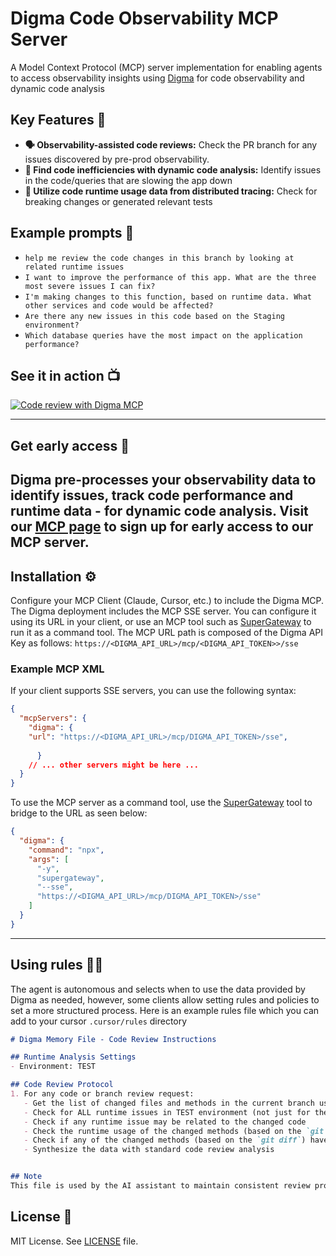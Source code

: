 # Digma Code Observability MCP Server

A Model Context Protocol (MCP) server implementation for enabling agents to access observability insights using [Digma](https://digma.ai) for code observability and dynamic code analysis

## Key Features 🚀

*   **🗣️ Observability-assisted code reviews:** Check the PR branch for any issues discovered by pre-prod observability.
*   **🔎 Find code inefficiencies with dynamic code analysis:** Identify issues in the code/queries that are slowing the app down
*   **🔭 Utilize code runtime usage data from distributed tracing:** Check for breaking changes or generated relevant tests

## Example prompts 💬 

* `help me review the code changes in this branch by looking at related runtime issues`
* `I want to improve the performance of this app. What are the three most severe issues I can fix?`
* `I'm making changes to this function, based on runtime data. What other services and code would be affected?`
* `Are there any new issues in this code based on the Staging environment?`
* `Which database queries have the most impact on the application performance?`

## See it in action 📺 

[![Code review with Digma MCP](https://img.youtube.com/vi/bFv-ptGvLo8/0.jpg)](https://www.youtube.com/watch?v=bFv-ptGvLo8)


---

## Get early access 👀

Digma pre-processes your observability data to identify issues, track code performance and runtime data - for dynamic code analysis.
Visit our [MCP page](https://digma.ai/mcp/) to sign up for early access to our MCP server.
---

## Installation ⚙️

Configure your MCP Client (Claude, Cursor, etc.) to include the Digma MCP.
The Digma deployment includes the MCP SSE server. You can configure it using its URL in your client, or use an MCP tool such as [SuperGateway](https://github.com/supercorp-ai/supergateway) to run it as a command tool. 
The MCP URL path is composed of the Digma API Key as follows:
`https://<DIGMA_API_URL>/mcp/<DIGMA_API_TOKEN>>/sse`

### Example MCP XML 

If your client supports SSE servers, you can use the following syntax:

  ```json
  {
    "mcpServers": {
      "digma": {
      "url": "https://<DIGMA_API_URL>/mcp/DIGMA_API_TOKEN>/sse",
     
        }
      // ... other servers might be here ...
    }
  }
```

To use the MCP server as a command tool, use the [SuperGateway](https://github.com/supercorp-ai/supergateway) tool to bridge to the URL as seen below:

  ```json
  {
    "digma": {
      "command": "npx",
      "args": [
        "-y",
        "supergateway",
        "--sse",
        "https://<DIGMA_API_URL>/mcp/DIGMA_API_TOKEN>/sse"
      ]
    }
  }
```

---

## Using rules 👨‍💼

The agent is autonomous and selects when to use the data provided by Digma as needed, however, some clients allow setting rules and policies to set a more structured process.
Here is an example rules file which you can add to your cursor `.cursor/rules` directory
```markdown
# Digma Memory File - Code Review Instructions

## Runtime Analysis Settings
- Environment: TEST

## Code Review Protocol
1. For any code or branch review request:
   - Get the list of changed files and methods in the current branch using `git diff`
   - Check for ALL runtime issues in TEST environment (not just for the method in context)
   - Check if any runtime issue may be related to the changed code
   - Check the runtime usage of the changed methods (based on the `git diff`)
   - Check if any of the changed methods (based on the `git diff`) have a high risk based on their performance impact 
   - Synthesize the data with standard code review analysis


## Note
This file is used by the AI assistant to maintain consistent review protocols across sessions. 
```



## License 📜

MIT License. See [LICENSE](https://www.google.com/url?sa=E&q=https%3A%2F%2Fgithub.com%2Fjustinpbarnett%2Funity-mcp%2Fblob%2Fmaster%2FLICENSE) file.

